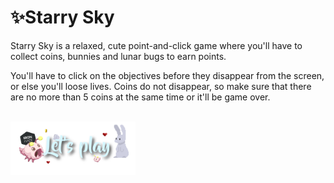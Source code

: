 # ✨Starry Sky

Starry Sky is a relaxed, cute point-and-click game where you'll have to collect coins, bunnies and lunar bugs to earn points.

You'll have to click on the objectives before they disappear from the screen, or else you'll loose lives. Coins do not disappear, so make sure that there are no more than 5 coins at the same time or it'll be game over.

<br>

<a href="https://isagutierrez.github.io/Starry-Sky/" target="_blank">
    <img src="./images/readme-play.png" width="200px">
</a>


